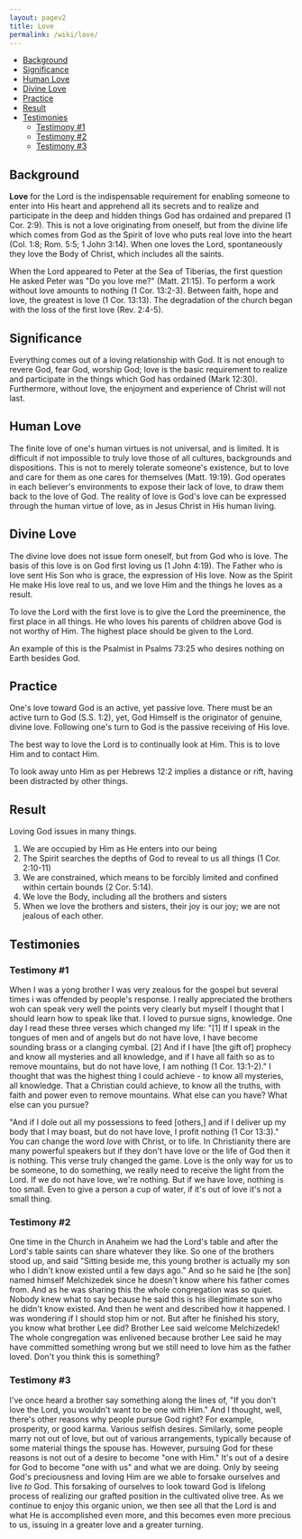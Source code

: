 ```yaml
---
layout: pagev2
title: Love
permalink: /wiki/love/
---
```

- [Background](#background)
- [Significance](#significance)
- [Human Love](#human-love)
- [Divine Love](#divine-love)
- [Practice](#practice)
- [Result](#result)
- [Testimonies](#testimonies)
  - [Testimony #1](#testimony-1)
  - [Testimony #2](#testimony-2)
  - [Testimony #3](#testimony-3)

## Background

**Love** for the Lord is the indispensable requirement for enabling someone to enter into His heart and apprehend all its secrets and to realize and participate in the deep and hidden things God has ordained and prepared (1 Cor. 2:9). This is not a love originating from oneself, but from the divine life which comes from God as the Spirit of love who puts real love into the heart (Col. 1:8; Rom. 5:5; 1 John 3:14). When one loves the Lord, spontaneously they love the Body of Christ, which includes all the saints.

When the Lord appeared to Peter at the Sea of Tiberias, the first question He asked Peter was "Do you love me?" (Matt. 21:15). To perform a work without love amounts to nothing (1 Cor. 13:2-3). Between faith, hope and love, the greatest is love (1 Cor. 13:13). The degradation of the church began with the loss of the first love (Rev. 2:4-5).

## Significance

Everything comes out of a loving relationship with God. It is not enough to revere God, fear God, worship God; love is the basic requirement to realize and participate in the things which God has ordained (Mark 12:30). Furthermore, without love, the enjoyment and experience of Christ will not last.

## Human Love

The finite love of one's human virtues is not universal, and is limited. It is difficult if not impossible to truly love those of all cultures, backgrounds and dispositions. This is not to merely tolerate someone's existence, but to love and care for them as one cares for themselves (Matt. 19:19). God operates in each believer's environments to expose their lack of love, to draw them back to the love of God. The reality of love is God's love can be expressed through the human virtue of love, as in Jesus Christ in His human living. 

## Divine Love

The divine love does not issue form oneself, but from God who is love. The basis of this love is on God first loving us (1 John 4:19). The Father who is love sent His Son who is grace, the expression of His love. Now as the Spirit He make His love real to us, and we love Him and the things he loves as a result. 

To love the Lord with the first love is to give the Lord the preeminence, the first place in all things. He who loves his parents of children above God is not worthy of Him. The highest place should be given to the Lord.

An example of this is the Psalmist in Psalms 73:25 who desires nothing on Earth besides God.

## Practice

One's love toward God is an active, yet passive love. There must be an active turn to God (S.S. 1:2), yet, God Himself is the originator of genuine, divine love. Following one's turn to God is the passive receiving of His love. 

The best way to love the Lord is to continually look at Him. This is to love Him and to contact Him. 

To look away unto Him as per Hebrews 12:2 implies a distance or rift, having been distracted by other things.

## Result

Loving God issues in many things. 

1. We are occupied by Him as He enters into our being
2. The Spirit searches the depths of God to reveal to us all things (1 Cor. 2:10-11)
3. We are constrained, which means to be forcibly limited and confined within certain bounds (2 Cor. 5:14).
1. We love the Body, including all the brothers and sisters
2. When we love the brothers and sisters, their joy is our joy; we are not jealous of each other.

## Testimonies

### Testimony #1

When I was a yong brother I was very zealous for the gospel but several times i was offended by people's response. I really appreciated the brothers woh can speak very well the points very clearly but myself I thought that I should learn how to speak like that. I loved to pursue signs, knowledge. One day I read these three verses which changed my life: "[1] If I speak in the tongues of men and of angels but do not have love, I have become sounding brass or a clanging cymbal. [2] And if I have [the gift of] prophecy and know all mysteries and all knowledge, and if I have all faith so as to remove mountains, but do not have love, I am nothing (1 Cor. 13:1-2)." I thought that was the highest thing I could achieve - to know all mysteries, all knowledge. That a Christian could achieve, to know all the truths, with faith and power even to remove mountains. What else can you have? What else can you pursue?

"And if I dole out all my possessions to feed [others,] and if I deliver up my body that I may boast, but do not have love, I profit nothing (1 Cor 13:3)." You can change the word *love* with Christ, or to life. In Christianity there are many powerful speakers but if they don't have love or the life of God then it is nothing. This verse truly changed the game. Love is the only way for us to be someone, to do something, we really need to receive the light from the Lord. If we do not have love, we're nothing. But if we have love, nothing is too small. Even to give a person a cup of water, if it's out of love it's not a small thing.


### Testimony #2

One time in the Church in Anaheim we had the Lord's table and after the Lord's table saints can share whatever they like. So one of the brothers stood up, and said "Sitting beside me, this young brother is actually my son who I didn't know existed until a few days ago." And so he said he [the son] named himself Melchizedek since he doesn't know where his father comes from. And as he was sharing this the whole congregation was so quiet. Nobody knew what to say because he said this is his illegitimate son who he didn't know existed. And then he went and described how it happened. I was wondering if I should stop him or not. But after he finished his story, you know what brother Lee did? Brother Lee said welcome Melchizedek! The whole congregation was enlivened because brother Lee said he may have committed something wrong but we still need to love him as the father loved. Don't you think this is something? 

### Testimony #3

I've once heard a brother say something along the lines of, "If you don't love the Lord, you wouldn't want to be one with Him." And I thought, well, there's other reasons why people pursue God right? For example, prosperity, or good karma. Various selfish desires. Similarly, some people marry not out of love, but out of various arrangements, typically because of some material things the spouse has. However, pursuing God for these reasons is not out of a desire to become "one with Him." It's out of a desire for God to become "one with us" and what we are doing. Only by seeing God's preciousness and loving Him are we able to forsake ourselves and live *to* God. This forsaking of ourselves to look toward God is lifelong process of realizing our grafted position in the cultivated olive tree. As we continue to enjoy this organic union, we then see all that the Lord is and what He is accomplished even more, and this becomes even more precious to us, issuing in a greater love and a greater turning. 
